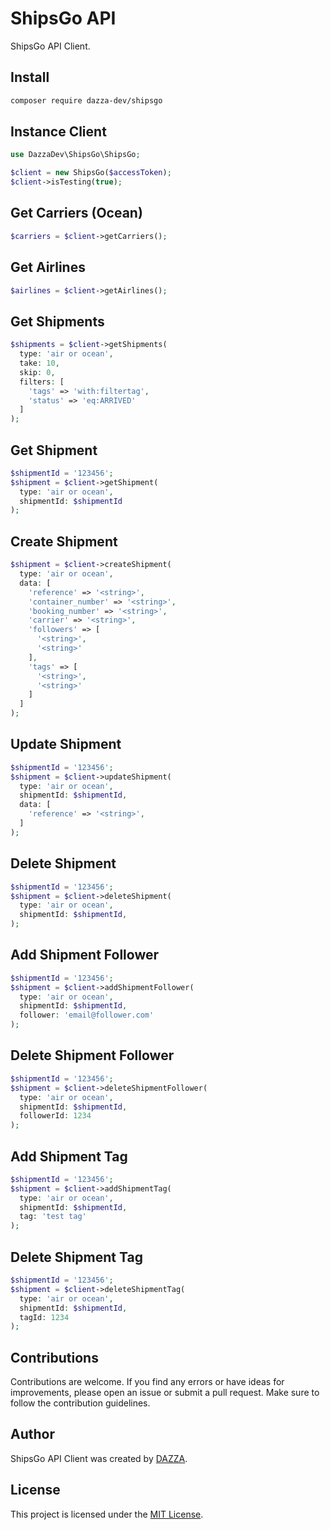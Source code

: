 # ShipsGo API

ShipsGo API Client.

## Install

```bash
composer require dazza-dev/shipsgo
```

## Instance Client

```php
use DazzaDev\ShipsGo\ShipsGo;

$client = new ShipsGo($accessToken);
$client->isTesting(true);
```

## Get Carriers (Ocean)

```php
$carriers = $client->getCarriers();
```

## Get Airlines

```php
$airlines = $client->getAirlines();
```

## Get Shipments

```php
$shipments = $client->getShipments(
  type: 'air or ocean',
  take: 10,
  skip: 0,
  filters: [
    'tags' => 'with:filtertag',
    'status' => 'eq:ARRIVED'
  ]
);
```

## Get Shipment

```php
$shipmentId = '123456';
$shipment = $client->getShipment(
  type: 'air or ocean',
  shipmentId: $shipmentId
);
```

## Create Shipment

```php
$shipment = $client->createShipment(
  type: 'air or ocean',
  data: [
    'reference' => '<string>',
    'container_number' => '<string>',
    'booking_number' => '<string>',
    'carrier' => '<string>',
    'followers' => [
      '<string>',
      '<string>'
    ],
    'tags' => [
      '<string>',
      '<string>'
    ]
  ]
);
```

## Update Shipment

```php
$shipmentId = '123456';
$shipment = $client->updateShipment(
  type: 'air or ocean',
  shipmentId: $shipmentId,
  data: [
    'reference' => '<string>',
  ]
);
```

## Delete Shipment

```php
$shipmentId = '123456';
$shipment = $client->deleteShipment(
  type: 'air or ocean',
  shipmentId: $shipmentId,
);
```

## Add Shipment Follower

```php
$shipmentId = '123456';
$shipment = $client->addShipmentFollower(
  type: 'air or ocean',
  shipmentId: $shipmentId,
  follower: 'email@follower.com'
);
```

## Delete Shipment Follower

```php
$shipmentId = '123456';
$shipment = $client->deleteShipmentFollower(
  type: 'air or ocean',
  shipmentId: $shipmentId,
  followerId: 1234
);
```

## Add Shipment Tag

```php
$shipmentId = '123456';
$shipment = $client->addShipmentTag(
  type: 'air or ocean',
  shipmentId: $shipmentId,
  tag: 'test tag'
);
```

## Delete Shipment Tag

```php
$shipmentId = '123456';
$shipment = $client->deleteShipmentTag(
  type: 'air or ocean',
  shipmentId: $shipmentId,
  tagId: 1234
);
```

## Contributions

Contributions are welcome. If you find any errors or have ideas for improvements, please open an issue or submit a pull request. Make sure to follow the contribution guidelines.

## Author

ShipsGo API Client was created by [DAZZA](https://github.com/dazza-dev).

## License

This project is licensed under the [MIT License](https://opensource.org/licenses/MIT).
